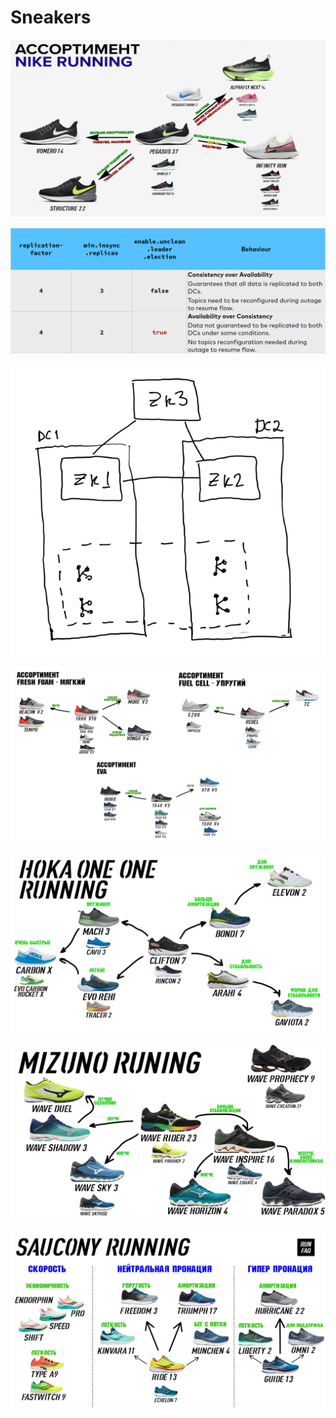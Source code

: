 # Sneakers

![](<.gitbook/assets/image (2) (1).png>)

![](<.gitbook/assets/image (3).png>)

![](<.gitbook/assets/image (10).png>)

![](<.gitbook/assets/image (6) (1).png>)

![](<.gitbook/assets/image (11) (1).png>)

![](<.gitbook/assets/image (1).png>)

![](<.gitbook/assets/image (12) (1).png>)
